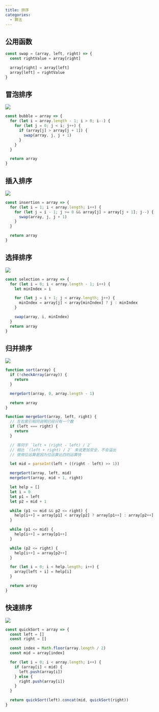 ```yaml
---
title: 排序
categories:
  - 算法
---
```


## 公用函数

```js
const swap = (array, left, right) => {
  const rightValue = array[right]

  array[right] = array[left]
  array[left] = rightValue
}
```

## 冒泡排序

![](https://static.skynian.cn/20191021221826)

```js
const bubble = array => {
  for (let i = array.length - 1; i > 0; i--) {
    for (let j = 0; j < i; j++) {
      if (array[j] > array[j + 1]) {
        swap(array, j, j + 1)
      }
    }
  }

  return array
}
```

## 插入排序

![](https://static.skynian.cn/20191021221827)

```js
const insertion = array => {
  for (let i = 1; i < array.length; i++) {
    for (let j = i - 1; j >= 0 && array[j] > array[j + 1]; j--) {
      swap(array, j, j + 1)
    }
  }

  return array
}
```

## 选择排序

![](https://static.skynian.cn/20191021221828)

```js
const selection = array => {
  for (let i = 0; i < array.length - 1; i++) {
    let minIndex = i

    for (let j = i + 1; j < array.length; j++) {
      minIndex = array[j] < array[minIndex] ? j : minIndex
    }

    swap(array, i, minIndex)
  }
  return array
}
```

## 归并排序

![](https://static.skynian.cn/20191021222141)

```js
function sort(array) {
  if (!checkArray(array)) {
    return
  }

  mergeSort(array, 0, array.length - 1)

  return array
}

function mergeSort(array, left, right) {
  // 左右索引相同说明已经只有一个数
  if (left === right) {
    return
  }

  // 等同于 `left + (right - left) / 2`
  // 相比 `(left + right) / 2` 来说更加安全，不会溢出
  // 使用位运算是因为位运算比四则运算快

  let mid = parseInt(left + ((right - left) >> 1))

  mergeSort(array, left, mid)
  mergeSort(array, mid + 1, right)

  let help = []
  let i = 0
  let p1 = left
  let p2 = mid + 1

  while (p1 <= mid && p2 <= right) {
    help[i++] = array[p1] < array[p2] ? array[p1++] : array[p2++]
  }

  while (p1 <= mid) {
    help[i++] = array[p1++]
  }

  while (p2 <= right) {
    help[i++] = array[p2++]
  }

  for (let i = 0; i < help.length; i++) {
    array[left + i] = help[i]
  }

  return array
}
```

## 快速排序

![](https://static.skynian.cn/20191021222105)

```js
const quickSort = array => {
  const left = []
  const right = []

  const index = Math.floor(array.length / 2)
  const mid = array[index]

  for (let i = 0; i < array.length; i++) {
    if (array[i] < mid) {
      left.push(array[i])
    } else {
      right.push(array[i])
    }
  }

  return quickSort(left).concat(mid, quickSort(right))
}
```

